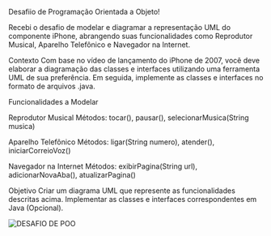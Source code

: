Desafiio de Programação Orientada a Objeto!

Recebi o desafio de  modelar e diagramar a representação UML do componente iPhone, abrangendo suas funcionalidades como Reprodutor Musical, Aparelho Telefônico e Navegador na Internet.

Contexto
Com base no vídeo de lançamento do iPhone de 2007, você deve elaborar a diagramação das classes e interfaces utilizando uma ferramenta UML de sua preferência. Em seguida, implemente as classes e interfaces no formato de arquivos .java.

Funcionalidades a Modelar

Reprodutor Musical
Métodos: tocar(), pausar(), selecionarMusica(String musica)

Aparelho Telefônico
Métodos: ligar(String numero), atender(), iniciarCorreioVoz()

Navegador na Internet
Métodos: exibirPagina(String url), adicionarNovaAba(), atualizarPagina()

Objetivo
Criar um diagrama UML que represente as funcionalidades descritas acima.
Implementar as classes e interfaces correspondentes em Java (Opcional).


![DESAFIO DE POO](https://github.com/Willcatib/DesafioPOO/assets/169176498/c9707df8-e6e5-47fc-bd0b-57dd03e56458)
